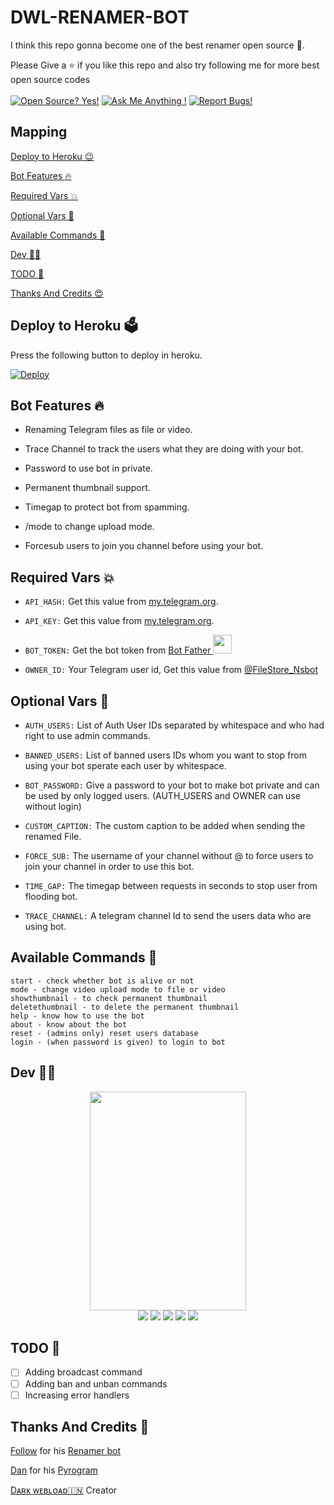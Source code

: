 # DWL-RENAMER-BOT
I think this repo gonna become one of the best renamer open source 🥰.

Please Give a ⭐ if you like this repo and also try following me for more best open source codes<br><br>
[![Open Source? Yes!](https://badgen.net/badge/Open%20Source%20%3F/Yes/blue?icon=github)](https://github.com/DARK-WEBLOAD/DWL-RENAMER-BOT)
[![Ask Me Anything !](https://img.shields.io/badge/🤔%20Ask%20me-anything-1abc9c.svg)](https://t.me/DARKWEBLOAD)
[![Report Bugs!](https://badgen.net/badge/🐞%20Report%20/Bugs/red)](https://t.me/DARKWEBLOAD)

## Mapping
[Deploy to Heroku 😉](https://github.com/DARK-WEBLOAD/DWL-RENAMER-BOT#deploy-to-heroku-)

[Bot Features 🔥](https://github.com/DARK-WEBLOAD/DWL-RENAMER-BOT#bot-features-)

[Required Vars 💥](https://github.com/DARK-WEBLOAD/DWL-RENAMER-BOT#required-vars-)

[Optional Vars 💬](https://github.com/DARK-WEBLOAD/DWL-RENAMER-BOT#optional-vars-)

[Available Commands 🤖](https://github.com/DARK-WEBLOAD/DWL-RENAMER-BOT#available-commands-)

[Dev 🧑‍💻](https://t.me/DARKWEBLOAD#dev-)

[TODO 🤧](https://github.com/Ns-Bots/TG-RENAMER-BOT#todo-)

[Thanks And Credits 😍](https://github.com/DARK-WEBLOAD/DWL-RENAMER-BOT#thanks-and-credits-)

## Deploy to Heroku 🗳
Press the following button to deploy in heroku.

[![Deploy](https://www.herokucdn.com/deploy/button.svg)](https://heroku.com/deploy?template=https://github.com/DARK-WEBLOAD/DWL-RENAMER-BOT)

## Bot Features 🔥
- Renaming Telegram files as file or video.

- Trace Channel to track the users what they are doing with your bot.

- Password to use bot in private.

- Permanent thumbnail support.

- Timegap to protect bot from spamming.

- /mode to change upload mode.

- Forcesub users to join you channel before using your bot.


## Required Vars 💥
- `API_HASH:` Get this value from [my.telegram.org](https://my.telegram.org).

- `API_KEY:` Get this value from [my.telegram.org](https://my.telegram.org).

- `BOT_TOKEN:` Get the bot token from [Bot Father <img src="https://telegra.ph/file/8d80c13110506bf1cb58e.jpg" width="30" height="30">](https://telegram.dog/BotFather)

- `OWNER_ID:` Your Telegram user id, Get this value from [@FileStore_Nsbot](https://telegram.dog/FileStore_Nsbot)


## Optional Vars 💬
- `AUTH_USERS:` List of Auth User IDs separated by whitespace and who had right to use admin commands.

- `BANNED_USERS:` List of banned users IDs whom you want to stop from using your bot sperate each user by whitespace.

- `BOT_PASSWORD:` Give a password to your bot to make bot private and can be used by only logged users. (AUTH_USERS and OWNER can use without login)

- `CUSTOM_CAPTION:` The custom caption to be added when sending the renamed File.

- `FORCE_SUB:` The username of your channel without @ to force users to join your channel in order to use this bot.

- `TIME_GAP:` The timegap between requests in seconds to stop user from flooding bot.

- `TRACE_CHANNEL:` A telegram channel Id to send the users data who are using bot.

## Available Commands 🤖
```
start - check whether bot is alive or not
mode - change video upload mode to file or video
showthumbnail - to check permanent thumbnail
deletethumbnail - to delete the permanent thumbnail
help - know how to use the bot
about - know about the bot
reset - (admins only) reset users database
login - (when password is given) to login to bot
```

## Dev 🧑‍💻
<p align="middle">
<img src="https://telegra.ph/file/c35579b3aef1248e2a130.jpg" width="250" height="350"><br>
<img src="https://badgen.net/badge/Name/Anonymous/FF33FF?icon=awesome&labelColor=0080FF"></a>
<img src="https://badgen.net/badge/Skills/python/purple?icon=terminal&labelColor=red"></a>
<a href="https://telegram.dog/Ns_Anonymous"><img src="https://img.shields.io/badge/Telegram-Bot-blue.svg?logo=telegram"></a>
<a href="https://github.com/Ns-AnoNymouS"><img src="https://badgen.net/badge/Follow%20on%20/GitHub/80FF00?icon=github&labelColor=black"></a>
<a href="https://youtube.com/channel/UC9NnqJ63aSzv457iUMM06vQ"><img src="https://img.shields.io/badge/YouTube-Channel-FF3333.svg?logo=youtube&logoColor=FF3333"></a>
<p align="left">
</p>

## TODO 🤧
- [ ] Adding broadcast command 
- [ ] Adding ban and unban commands
- [ ] Increasing error handlers

## Thanks And Credits 🎉
[Follow](https://github.com/darkvebload) for his [Renamer bot](https://github.com/DARK-WEBLOAD/DWL-RENAMER-BOT)

[Dan](https://telegram.dog/haskell) for his [Pyrogram](https://github.com/pyrogram/pyrogram)

[Dᴀʀᴋ ᴡᴇʙʟᴏᴀᴅ🇮🇳](https://t.me/DARKWEBLOAD) Creator
